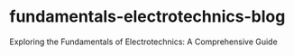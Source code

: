 # fundamentals-electrotechnics-blog
Exploring the Fundamentals of Electrotechnics: A Comprehensive Guide
